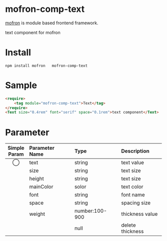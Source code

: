 #   mofron-comp-text
[mofron](https://mofron.github.io/mofron/) is module based frontend framework.

 text component for mofron


# Install
```
npm install mofron   mofron-comp-text
```

# Sample
```html
<require>
    <tag module="mofron-comp-text">Text</tag>
</require>
<Text size="0.4rem" font="serif" space="0.1rem">text component</Text>
```
# Parameter

|Simple<br>Param | Parameter Name | Type | Description |
|:--------------:|:---------------|:-----|:------------|
| ◯  | text | string | text value |
| | size | string | text size |
| | height | string | text size |
| | mainColor | solor | text color |
| | font | string | font name |
| | space | string | spacing size |
| | weight | number:100-900 | thickness value |
| | | null | delete thickness |

